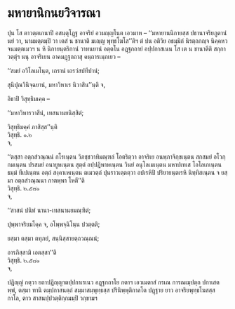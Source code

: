 <h1>มหายานิกนยวิจารณา</h1>
<p> ปุน โส ตาวตฺตเกนาปิ อสนฺตุโฎฺฐ อาจริยํ อวมญฺญโนฺต เอวมาห – ‘‘มหายานนิกายสฺส ปธานาจริยภูตานํ  นยํ วา, นามมตฺตมฺปิ วา เตสํ น ชานาติ มเญฺญ พุทฺธโฆโส’’ติฯ ตํ ปน อติวิย อธมฺมิกํ นิรตฺถกญฺจ นิคฺคหวจนมตฺตเมวฯ น หิ นิกายนฺตริกานํ วาทนยานํ อตฺตโน อฎฺฐกถายํ อปฺปกาสเนน โส เต น ชานาตีติ สกฺกา วตฺตุํฯ นนุ อาจริเยน อาคมฎฺฐกถาสุ คนฺถารเมฺภเยว –</p>


<p>
‘‘สมยํ อวิโลเมโนฺต, เถรานํ เถรวํสปทีปานํ;  
  
สุนิปุณวินิจฺฉยานํ, มหาวิหาเร นิวาสิน’’นฺติ จ,  
</p>
  
<p>อิธาปิ วิสุทฺธิมเคฺค –</p>


<p>
‘‘มหาวิหารวาสีนํ, เทสนานยนิสฺสิตํ;  
  
วิสุทฺธิมคฺคํ ภาสิสฺส’’นฺติ  
วิสุทฺธิ. ๑.๒  
จ,  
</p>
  
‘‘ตสฺสา อตฺถสํวณฺณนํ กโรเนฺตน วิภชฺชวาทิมณฺฑลํ โอตริตฺวา อาจริเย อนพฺภาจิกฺขเนฺตน สกสมยํ อโวกฺกมเนฺตน ปรสมยํ อนายูหเนฺตน สุตฺตํ อปฺปฎิพาหเนฺตน วินยํ อนุโลเมเนฺตน มหาปเทเส โอโลเกเนฺตน ธมฺมํ ทีเปเนฺตน อตฺถํ สงฺคาเหเนฺตน ตเมวตฺถํ ปุนราวเตฺตตฺวา อปเรหิปิ ปริยายนฺตเรหิ นิทฺทิสเนฺตน จ ยสฺมา อตฺถสํวณฺณนา กาตพฺพา โหตี’’ติ  
วิสุทฺธิ. ๒.๕๘๑  
จ,  
</p>
  
<p>
‘‘สาสนํ ปนิทํ นานา-เทสนานยมณฺฑิตํ;  
  
ปุพฺพาจริยมโคฺค จ, อโพฺพจฺฉิโนฺน ปวตฺตติ;  
  
ยสฺมา ตสฺมา ตทุภยํ, สนฺนิสฺสายตฺถวณฺณนํ;  
  
อารภิสฺสามิ เอตสฺสา’’ติ  
วิสุทฺธิ. ๒.๕๘๑  
จ,  
</p>
  
<p>ปฎิญฺญํ  กตฺวา ยถาปฎิญฺญาตปฺปกาเรเนว อฎฺฐกถาโย กตาฯ เอวเมตาสํ กรเณ การณเมฺปตฺถ ปกาเสตพฺพํ, ตสฺมา ทานิ ตมฺปกาสนตฺถํ สมฺมาสมฺพุทฺธสฺส ปรินิพฺพุติกาลโต ปฎฺฐาย ยาว อาจริยพุทฺธโฆสสฺส กาโล, ตาว สาสนปฺปวตฺติกฺกมมฺปิ วกฺขามฯ</p>





